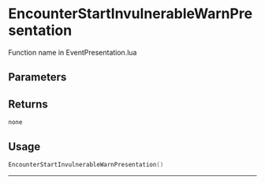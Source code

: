 # EncounterStartInvulnerableWarnPresentation
Function name in EventPresentation.lua
## Parameters

## Returns
`none`
## Usage
```lua
EncounterStartInvulnerableWarnPresentation()
```
---
